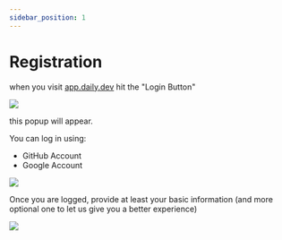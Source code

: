```yaml
---
sidebar_position: 1
---
```


# Registration

when you visit [app.daily.dev](https://app.daily.dev/) hit the "Login Button"

![](https://daily-now-res.cloudinary.com/image/upload/v1636631202/docs/register1.svg)

this popup will appear.

You can log in using:
- GitHub Account
- Google Account

![](https://daily-now-res.cloudinary.com/image/upload/v1636631202/docs/register2.svg)

Once you are logged, provide at least your basic information (and more optional one to let us give you a better experience)

![](https://daily-now-res.cloudinary.com/image/upload/v1636631202/docs/register3.svg)
